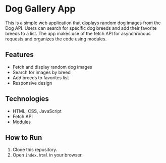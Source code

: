 # Dog Gallery App

This is a simple web application that displays random dog images from the Dog API. Users can search for specific dog breeds and add their favorite breeds to a list. The app makes use of the fetch API for asynchronous requests and organizes the code using modules.

## Features
- Fetch and display random dog images
- Search for images by breed
- Add breeds to favorites list
- Responsive design

## Technologies
- HTML, CSS, JavaScript
- Fetch API
- Modules

## How to Run
1. Clone this repository.
2. Open `index.html` in your browser.
